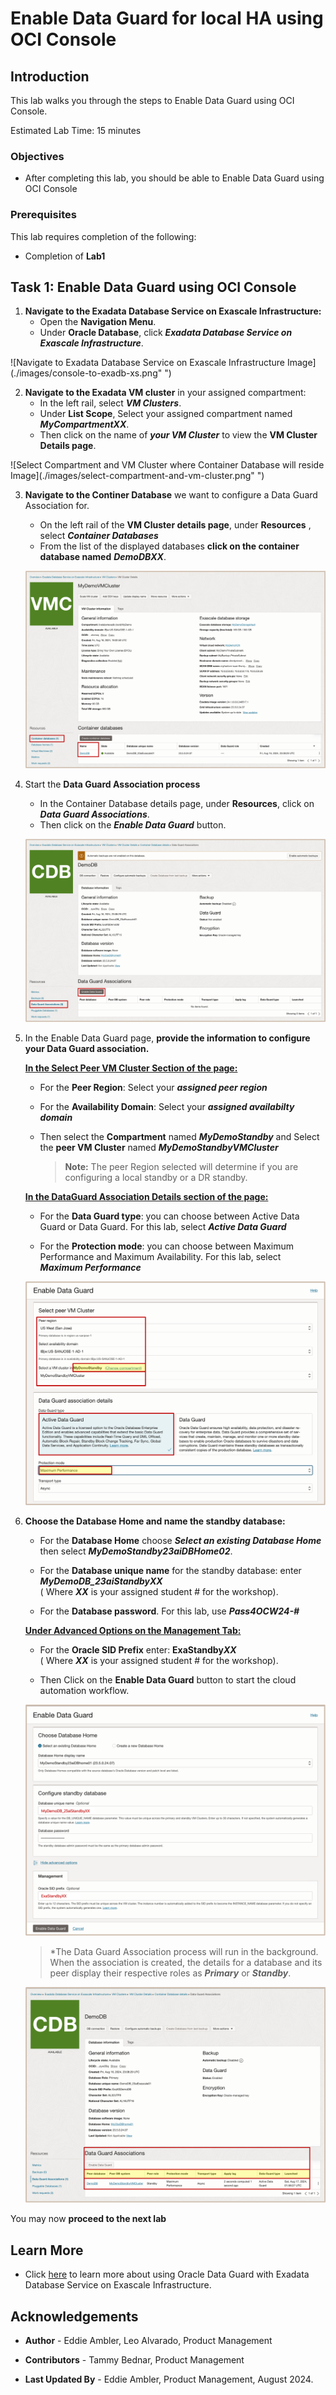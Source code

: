 


# Enable Data Guard for local HA using OCI Console


## Introduction

This lab walks you through the steps to Enable Data Guard using OCI Console.

Estimated Lab Time: 15 minutes

<!-- Watch the video below for a quick walk-through of the lab.
[Create an Exadata Database Service on Cloud@Customer Infrastructure](youtube:DCrivNA5bs8)
-->
### Objectives

-   After completing this lab, you should be able to Enable Data Guard using OCI Console

### Prerequisites

This lab requires completion of the following:

* Completion of **Lab1**


## Task 1: Enable Data Guard using OCI Console

1. **Navigate to the Exadata Database Service on Exascale Infrastructure:** 
    * Open the **Navigation Menu**. 
    * Under **Oracle Database**, click ***Exadata Database Service on Exascale Infrastructure***.

  ![Navigate to Exadata Database Service on Exascale Infrastructure Image](./images/console-to-exadb-xs.png" ")

2. **Navigate to the Exadata VM cluster** in your assigned compartment:
    * In the left rail, select ***VM Clusters***. 
    * Under **List Scope**, Select your assigned compartment named ***MyCompartmentXX***. 
    * Then click on the name of ***your VM Cluster*** to view the **VM Cluster Details page**. 
   
  ![Select Compartment and VM Cluster where Container Database will reside Image](./images/select-compartment-and-vm-cluster.png" ")

3. **Navigate to the Continer Database** we want to configure a Data Guard Association for.
    * On the left rail of the **VM Cluster details page**, under **Resources** , select ***Container Databases*** 
    * From the list of the displayed databases **click on the container database named** ***DemoDBXX***. 
   
   ![Select CDB Image](./images/select-cdb.png " ")

4. Start the **Data Guard Association process**
      * In the Container Database details page, under **Resources**, click on ***Data Guard Associations***.
      * Then click on the ***Enable Data Guard*** button.
   
   ![Start Enable Dataguard Associations Image](./images/start-dg-association.png " ")

5. In the Enable Data Guard page, **provide the information to configure your Data Guard association.**
    
    **<u>In the Select Peer VM Cluster Section of the page:</u>** 

      * For the **Peer Region**: Select your ***assigned peer region*** 
      * For the **Availability Domain**: Select your ***assigned availabilty domain***
      * Then select the **Compartment** named ***MyDemoStandby*** and Select the **peer VM Cluster** named  ***MyDemoStandbyVMCluster***
  
         >**Note:** The peer Region selected will determine if you are configuring a local standby or a DR standby.  
    
    **<u>In the DataGuard Association Details section of the page:</u>**
    
      * For the **Data Guard type**: you can choose between Active Data Guard or Data Guard. For this lab, select ***Active Data Guard***
    
      * For the **Protection mode**:  you can choose between Maximum Performance and Maximum Availability. For this lab, select ***Maximum Performance***

   ![Select Peer VMC and Data Guard Association Details Image](./images/choose-peer-vmc-and-dg-association-details.png " ")

6. **Choose the Database Home and name the standby database:** 
    * For the **Database Home** choose ***Select an existing Database Home*** then select ***MyDemoStandby23aiDBHome02***.

    * For the **Database unique name** for the standby database: enter ***MyDemoDB_23aiStandbyXX*** 
    <br/>( Where ***XX*** is your assigned student # for the workshop).
    
    * For the **Database password**. For this lab, use ***Pass4OCW24-#*** 

    **<u>Under Advanced Options on the Management Tab:</u>**

    * For the **Oracle SID Prefix** enter: **ExaStandby*****XX*** 
    <br/>( Where ***XX*** is your assigned student # for the workshop).

    * Then Click on the **Enable Data Guard** button to start the cloud automation workflow.

   ![Choose DB Home and Name Standby Image](./images/choose-dbhome-and-name-standby.png " ")
   
   >*The Data Guard Association process will run in the background. When the association is created, the details for a database and its peer display their respective roles as ***Primary*** or ***Standby***.
  
   ![Data Guard Association Completed Image](./images/dataguard-association-completed.png " ")


You may now **proceed to the next lab**

## Learn More

* Click [here](https://docs.oracle.com/en-us/iaas/exadb-xs/doc/using-data-guard-with-exadb-xs.html) to learn more about using Oracle Data Guard with Exadata Database Service on Exascale Infrastructure.

## Acknowledgements

* **Author** - Eddie Ambler, Leo Alvarado, Product Management

* **Contributors** - Tammy Bednar, Product Management

* **Last Updated By** - Eddie Ambler, Product Management, August 2024.
